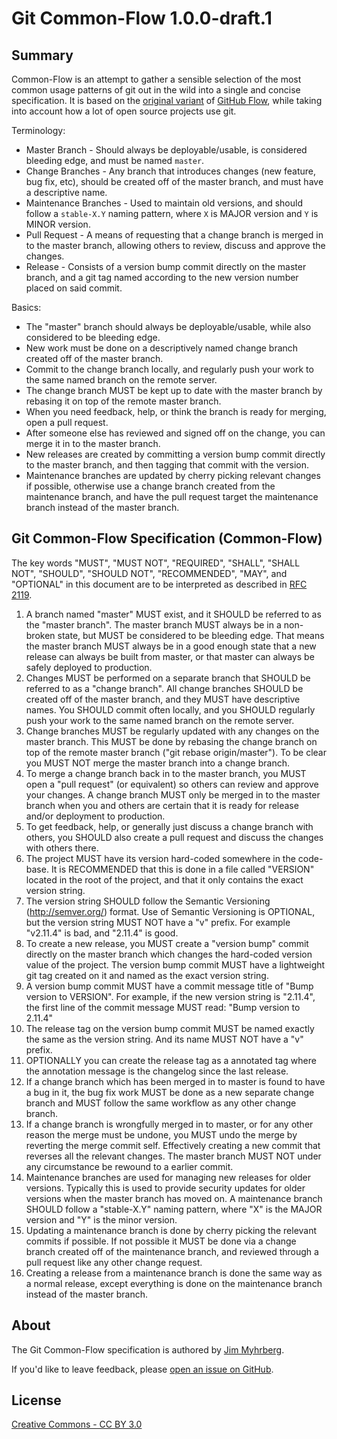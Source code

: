Git Common-Flow 1.0.0-draft.1
=============================

Summary
-------

Common-Flow is an attempt to gather a sensible selection of the most common
usage patterns of git out in the wild into a single and concise
specification. It is based on
the [original variant](http://scottchacon.com/2011/08/31/github-flow.html)
of [GitHub Flow](https://guides.github.com/introduction/flow/), while taking
into account how a lot of open source projects use git.

Terminology:

- Master Branch - Should always be deployable/usable, is considered bleeding
  edge, and must be named `master`.
- Change Branches - Any branch that introduces changes (new feature, bug fix,
  etc), should be created off of the master branch, and must have a descriptive
  name.
- Maintenance Branches - Used to maintain old versions, and should follow a
  `stable-X.Y` naming pattern, where `X` is MAJOR version and `Y` is MINOR
  version.
- Pull Request - A means of requesting that a change branch is merged in to the
  master branch, allowing others to review, discuss and approve the changes.
- Release - Consists of a version bump commit directly on the master branch, and
  a git tag named according to the new version number placed on said commit.

Basics:

- The "master" branch should always be deployable/usable, while also considered
  to be bleeding edge.
- New work must be done on a descriptively named change branch created off of
  the master branch.
- Commit to the change branch locally, and regularly push your work to the same
  named branch on the remote server.
- The change branch MUST be kept up to date with the master branch by rebasing
  it on top of the remote master branch.
- When you need feedback, help, or think the branch is ready for merging, open a
  pull request.
- After someone else has reviewed and signed off on the change, you can merge it
  in to the master branch.
- New releases are created by committing a version bump commit directly to the
  master branch, and then tagging that commit with the version.
- Maintenance branches are updated by cherry picking relevant changes if
  possible, otherwise use a change branch created from the maintenance branch,
  and have the pull request target the maintenance branch instead of the master
  branch.

Git Common-Flow Specification (Common-Flow)
-------------------------------------------

The key words "MUST", "MUST NOT", "REQUIRED", "SHALL", "SHALL NOT", "SHOULD",
"SHOULD NOT", "RECOMMENDED", "MAY", and "OPTIONAL" in this document are to be
interpreted as described in [RFC 2119](https://tools.ietf.org/html/rfc2119).

1. A branch named "master" MUST exist, and it SHOULD be referred to as the
   "master branch". The master branch MUST always be in a non-broken state, but
   MUST be considered to be bleeding edge. That means the master branch MUST
   always be in a good enough state that a new release can always be built from
   master, or that master can always be safely deployed to production.
2. Changes MUST be performed on a separate branch that SHOULD be referred to as
   a "change branch". All change branches SHOULD be created off of the master
   branch, and they MUST have descriptive names. You SHOULD commit often
   locally, and you SHOULD regularly push your work to the same named branch on
   the remote server.
3. Change branches MUST be regularly updated with any changes on the master
   branch. This MUST be done by rebasing the change branch on top of the remote
   master branch ("git rebase origin/master"). To be clear you MUST NOT merge
   the master branch into a change branch.
4. To merge a change branch back in to the master branch, you MUST open a "pull
   request" (or equivalent) so others can review and approve your changes. A
   change branch MUST only be merged in to the master branch when you and others
   are certain that it is ready for release and/or deployment to production.
5. To get feedback, help, or generally just discuss a change branch with others,
   you SHOULD also create a pull request and discuss the changes with others
   there.
6. The project MUST have its version hard-coded somewhere in the code-base. It
   is RECOMMENDED that this is done in a file called "VERSION" located in the
   root of the project, and that it only contains the exact version string.
7. The version string SHOULD follow the Semantic Versioning (http://semver.org/)
   format. Use of Semantic Versioning is OPTIONAL, but the version string MUST
   NOT have a "v" prefix. For example "v2.11.4" is bad, and "2.11.4" is good.
8. To create a new release, you MUST create a "version bump" commit directly on
   the master branch which changes the hard-coded version value of the
   project. The version bump commit MUST have a lightweight git tag created on
   it and named as the exact version string.
9. A version bump commit MUST have a commit message title of "Bump version to
   VERSION". For example, if the new version string is "2.11.4", the first line
   of the commit message MUST read: "Bump version to 2.11.4"
10. The release tag on the version bump commit MUST be named exactly the same as
    the version string. And its name MUST NOT have a "v" prefix.
11. OPTIONALLY you can create the release tag as a annotated tag where the
    annotation message is the changelog since the last release.
12. If a change branch which has been merged in to master is found to have a bug
    in it, the bug fix work MUST be done as a new separate change branch and
    MUST follow the same workflow as any other change branch.
13. If a change branch is wrongfully merged in to master, or for any other
    reason the merge must be undone, you MUST undo the merge by reverting the
    merge commit self. Effectively creating a new commit that reverses all the
    relevant changes. The master branch MUST NOT under any circumstance be
    rewound to a earlier commit.
14. Maintenance branches are used for managing new releases for older
    versions. Typically this is used to provide security updates for older
    versions when the master branch has moved on. A maintenance branch SHOULD
    follow a "stable-X.Y" naming pattern, where "X" is the MAJOR version and "Y"
    is the minor version.
15. Updating a maintenance branch is done by cherry picking the relevant commits
    if possible. If not possible it MUST be done via a change branch created off
    of the maintenance branch, and reviewed through a pull request like any
    other change request.
16. Creating a release from a maintenance branch is done the same way as a
    normal release, except everything is done on the maintenance branch instead
    of the master branch.

About
-----

The Git Common-Flow specification is authored
by [Jim Myhrberg](http://jimeh.me).

If you'd like to leave feedback,
please [open an issue on GitHub](https://github.com/jimeh/common-flow/issues).

License
-------

[Creative Commons - CC BY 3.0](http://creativecommons.org/licenses/by/3.0/)
